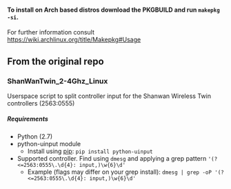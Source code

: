 #### To install on Arch based distros download the PKGBUILD and run `makepkg -si`.

For further information consult https://wiki.archlinux.org/title/Makepkg#Usage




## From the original repo
### ShanWanTwin_2-4Ghz_Linux
Userspace script to split controller input for the Shanwan Wireless Twin controllers (2563:0555)


##### Requirements
- Python (2.7)
- python-uinput module
  - Install using [pip](https://pip.pypa.io/en/stable/installing/#id7): `pip install python-uinput`
- Supported controller. Find using `dmesg` and applying a grep pattern `'(?<=2563:0555\.\d{4}: input,)\w{6}\d'`
   - Example (flags may differ on your grep install): `dmesg | grep -oP '(?<=2563:0555\.\d{4}: input,)\w{6}\d'`
